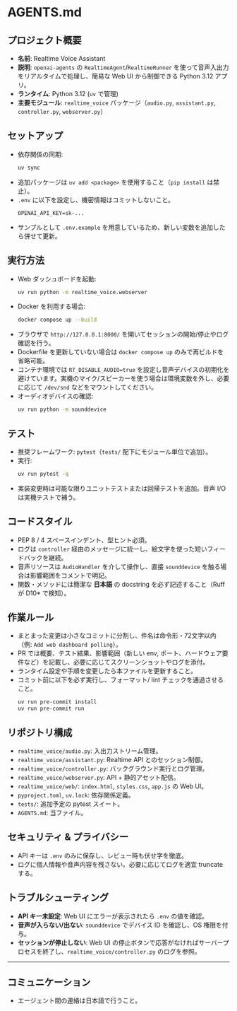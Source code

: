 # AGENTS.md

## プロジェクト概要
- **名前**: Realtime Voice Assistant
- **説明**: `openai-agents` の `RealtimeAgent`/`RealtimeRunner` を使って音声入出力をリアルタイムで処理し、簡易な Web UI から制御できる Python 3.12 アプリ。
- **ランタイム**: Python 3.12 (`uv` で管理)
- **主要モジュール**: `realtime_voice` パッケージ（`audio.py`, `assistant.py`, `controller.py`, `webserver.py`）

## セットアップ
- 依存関係の同期:
  ```bash
  uv sync
  ```
- 追加パッケージは `uv add <package>` を使用すること（`pip install` は禁止）。
- `.env` に以下を設定し、機密情報はコミットしないこと。
  ```env
  OPENAI_API_KEY=sk-...
  ```
- サンプルとして `.env.example` を用意しているため、新しい変数を追加したら併せて更新。

## 実行方法
- Web ダッシュボードを起動:
  ```bash
  uv run python -m realtime_voice.webserver
  ```
- Docker を利用する場合:
  ```bash
  docker compose up --build
  ```
- ブラウザで `http://127.0.0.1:8000/` を開いてセッションの開始/停止やログ確認を行う。
- Dockerfile を更新していない場合は `docker compose up` のみで再ビルドを省略可能。
- コンテナ環境では `RT_DISABLE_AUDIO=true` を設定し音声デバイスの初期化を避けています。実機のマイク/スピーカーを使う場合は環境変数を外し、必要に応じて `/dev/snd` などをマウントしてください。
- オーディオデバイスの確認:
  ```bash
  uv run python -m sounddevice
  ```

## テスト
- 推奨フレームワーク: `pytest`（`tests/` 配下にモジュール単位で追加）。
- 実行:
  ```bash
  uv run pytest -q
  ```
- 実装変更時は可能な限りユニットテストまたは回帰テストを追加。音声 I/O は実機テストで補う。

## コードスタイル
- PEP 8 / 4 スペースインデント、型ヒント必須。
- ログは `controller` 経由のメッセージに統一し、絵文字を使った短いフィードバックを継続。
- 音声リソースは `AudioHandler` を介して操作し、直接 `sounddevice` を触る場合は影響範囲をコメントで明記。
- 関数・メソッドには簡潔な **日本語** の docstring を必ず記述すること（Ruff が D10* で検知）。

## 作業ルール
- まとまった変更は小さなコミットに分割し、件名は命令形・72文字以内（例: `Add web dashboard polling`）。
- PR では概要、テスト結果、影響範囲（新しい env, ポート、ハードウェア要件など）を記載し、必要に応じてスクリーンショットやログを添付。
- ランタイム設定や手順を変更したら本ファイルを更新すること。
- コミット前に以下を必ず実行し、フォーマット/ lint チェックを通過させること。
  ```bash
  uv run pre-commit install
  uv run pre-commit run
  ```

## リポジトリ構成
- `realtime_voice/audio.py`: 入出力ストリーム管理。
- `realtime_voice/assistant.py`: Realtime API とのセッション制御。
- `realtime_voice/controller.py`: バックグラウンド実行とログ管理。
- `realtime_voice/webserver.py`: API + 静的アセット配信。
- `realtime_voice/web/`: `index.html`, `styles.css`, `app.js` の Web UI。
- `pyproject.toml`, `uv.lock`: 依存関係定義。
- `tests/`: 追加予定の pytest スイート。
- `AGENTS.md`: 当ファイル。

## セキュリティ & プライバシー
- API キーは `.env` のみに保存し、レビュー時も伏せ字を徹底。
- ログに個人情報や音声内容を残さない。必要に応じてログを適宜 truncate する。

## トラブルシューティング
- **API キー未設定**: Web UI にエラーが表示されたら `.env` の値を確認。
- **音声が入らない/出ない**: `sounddevice` でデバイス ID を確認し、OS 権限を付与。
- **セッションが停止しない**: Web UI の停止ボタンで応答がなければサーバープロセスを終了し、`realtime_voice/controller.py` のログを参照。

---

## コミュニケーション
- エージェント間の連絡は日本語で行うこと。
